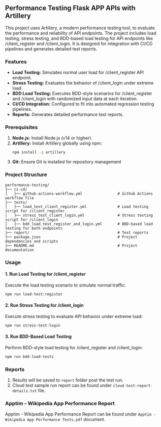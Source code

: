 ## Performance Testing Flask APP APIs with Artillery
This project uses Artillery, a modern performance testing tool, to evaluate the performance and reliability of API endpoints. The project includes load testing, stress testing, and BDD-based load testing for API endpoints like /client_register and /client_login. It is designed for integration with CI/CD pipelines and generates detailed test reports.

### Features
* **Load Testing:** Simulates normal user load for /client_register API endpoint.
* **Stress Testing:** Evaluates the behavior of /client_login under extreme load.
* **BDD Load Testing:** Executes BDD-style scenarios for /client_register and /client_login with randomized input data at each iteration.
* **CI/CD Integration:** Configured to fit into automated regression testing pipelines.
* **Reports:** Generates detailed performance test reports.

### Prerequisites
1. **Node.js:** Install Node.js (v14 or higher).
2. **Artillery:** Install Artillery globally using npm:
   ```bash
   npm install -g artillery
   ```
3. **Git:** Ensure Git is installed for repository management

### Project Structure
```
performance-testing/
├── ci-cd/
│   ├── github-actions-workflow.yml                # Github Actions workflow file
├── tests/
│   ├── load_test_client_register.yml              # Load testing script for /client_register
│   ├── stress_test_client_login.yml               # Stress testing script for /client_login
│   ├── bdd_load_test_register_and_login.yml       # BDD-based load testing for both endpoints
├── report/                                        # Test reports
├── package.json                                   # Project dependencies and scripts
├── README.md                                      # Project documentation
```

### Usage
#### 1. Run Load Testing for /client_register
Execute the load testing scenario to simulate normal traffic:

```bash
npm run load-test:register
```

#### 2. Run Stress Testing for /client_login
Execute stress testing to evaluate API behavior under extreme load:

```bash
npm run stress-test:login
```

#### 3. Run BDD-Based Load Testing
Perform BDD-style load testing for /client_register and /client_login:

```bash
npm run bdd-load-tests
```

### Reports
1. Results will be saved to `report` folder post the test run.
2. Cloud test sample run report can be found under `cloud-test-report-details.txt` file.

### Apptim - Wikipedia App Performance Report
Apptim - Wikipedia App Performance Report can be found under `Apptim - Wikipedia App Performance Tests.pdf` document.